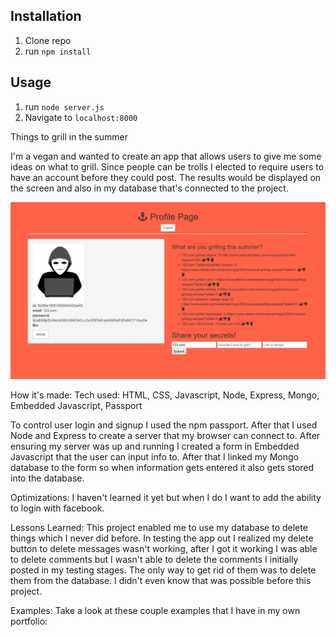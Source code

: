## Installation

1. Clone repo
2. run `npm install`

## Usage

1. run `node server.js`
2. Navigate to `localhost:8000`

Things to grill in the summer

I'm a vegan and wanted to create an app that allows users to give me some ideas on what to grill. Since people can be trolls I elected to require users to have an account before they could post. The results would be displayed on the screen and also in my database that's connected to the project.

![pic](pic.jpg)

How it's made:
Tech used: HTML, CSS, Javascript, Node, Express, Mongo, Embedded Javascript, Passport

To control user login and signup I used the npm passport. After that I used Node and Express to create a server that my browser can connect to. After ensuring my server was up and running I created a form in Embedded Javascript that the user can input info to. After that I linked my Mongo database to the form so when information gets entered it also gets stored into the database.

Optimizations:
I haven't learned it yet but when I do I want to add the ability to login with facebook.

Lessons Learned: This project enabled me to use my database to delete things which I never did before. In testing the app out I realized my delete button to delete messages wasn't working, after I got it working I was able to delete comments but I wasn't able to delete the comments I initially posted in my testing stages. The only way to get rid of them was to delete them from the database. I didn't even know that was possible before this project.

Examples:
Take a look at these couple examples that I have in my own portfolio:
